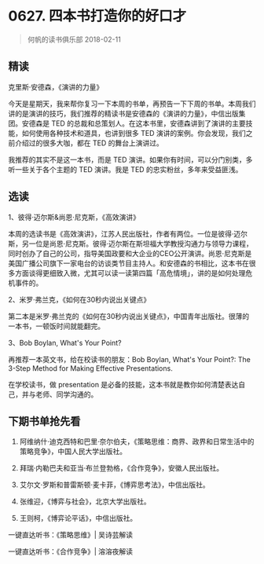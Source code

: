 # 0627. 四本书打造你的好口才
> 何帆的读书俱乐部
2018-02-11

## 精读

克里斯·安德森，《演讲的力量》

今天是星期天，我来帮你复习一下本周的书单，再预告一下下周的书单。本周我们讲的是演讲的技巧，我们推荐的精读书是安德森的《演讲的力量》，中信出版集团。安德森是 TED 的总裁和总策划人。在这本书里，安德森讲到了演讲的主要技能，如何使用各种技术和道具，也讲到很多 TED 演讲的案例。你会发现，我们之前介绍过的很多大咖，都在 TED 的舞台上演讲过。

我推荐的其实不是这一本书，而是 TED 演讲。如果你有时间，可以分门别类，多听一些关于各个主题的 TED 演讲。我是 TED 的忠实粉丝，多年来受益匪浅。

## 选读

1、彼得·迈尔斯&尚恩·尼克斯，《高效演讲》

本周的选读书是《高效演讲》，江苏人民出版社，作者有两位。一位是彼得·迈尔斯，另一位是尚恩·尼克斯。彼得·迈尔斯在斯坦福大学教授沟通力与领导力课程，同时创办了自己的公司，指导美国政要和大企业的CEO公开演讲。尚恩·尼克斯是美国广播公司旗下一家电台的访谈类节目主持人。和安德森的书相比，这本书在很多方面谈得更细致入微，尤其可以读一读第四篇「高危情境」，讲的是如何处理危机事件的。

2、米罗·弗兰克，《如何在30秒内说出关键点》

第二本是米罗·弗兰克的《如何在30秒内说出关键点》，中国青年出版社。很薄的一本书，一顿饭时间就能翻完。

3、Bob Boylan, What's Your Point?

再推荐一本英文书，给在校读书的朋友：Bob Boylan, What's Your Point?: The 3-Step Method for Making Effective Presentations.

在学校读书，做 presentation 是必备的技能，这本书就是教你如何清楚表达自己，并与老师、同学沟通的。

## 下期书单抢先看

1. 阿维纳什·迪克西特和巴里·奈尔伯夫，《策略思维：商界、政界和日常生活中的策略竞争》，中国人民大学出版社。

2. 拜瑞·内勒巴夫和亚当·布兰登勃格，《合作竞争》，安徽人民出版社。
3. 艾尔文·罗斯和普雷斯顿·麦卡菲，《博弈思考法》，中信出版社。
4. 张维迎，《博弈与社会》，北京大学出版社。
5. 王则柯，《博弈论平话》，中信出版社。

一键直达听书：《策略思维》| 吴诗芸解读

一键直达听书：《合作竞争》| 溶溶夜解读




